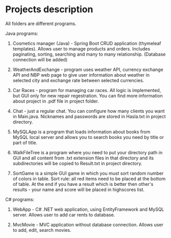 # Projects description

All folders are different programs.

Java programs:

1) Cosmetics manager (Java) - Spring Boot CRUD application (thymeleaf templates). Allows user to manage products and orders. Includes paginating, sorting, searching and many to many relationship. (Database connection will be added)

2) WeatherAndExchange - program uses weather API, currency exchange API and NBP web page to give user information about weather in selected city and exchange rate between selected currencies.

3) Car Races - program for managing car races. All logic is implemented, but GUI only for new repair regestration. You can find more information about project in .pdf file in project folder.

4) Chat - just a regular chat. You can configure how many clients you want in Main.java. Nicknames and passwords are stored in Hasla.txt in project directory.

5) MySQLApp is a program that loads information about books from MySQL local server and allows you to search books you need by title or part of title.

6) WalkFileTree is a program where you need to put your directory path in GUI and all content from .txt extension files in that directory and its subdirectories will be copied to Result.txt in project directory.

7) SortGame is a simple GUI game in which you must sort random number of colors in table. Sort rule: all red items need to be placed at the bottom of table. At the end if you have a result which is better then other's results - your name and score will be placed in highscores list.

C# programs:

1) WebApp - C# .NET web application, using EntityFramework and MySQL server. Allows user to add car rents to database.

2) MvcMovie - MVC application without database connection. Allows user to add, edit, search movies.
